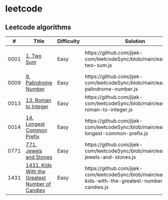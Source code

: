 # leetcode
<h2>Leetcode algorithms</h2>

<table>
  <thead>
    <tr>
      <th>#</th>
      <th>Title</th>
      <th>Difficulty</th>
      <th>Solution</th>
      <th>Algoritms</th>
    </tr>
  </thead>
  <tbody>
    <tr>
      <td>0001</td>
      <td><a href="https://leetcode.com/problems/two-sum/">1. Two Sum</a></td>
      <td>Easy</td>
      <td>https://github.com/jijek-com/leetcodeSync/blob/main/easy/0001-two-sum.js</td>
      <td>Hash Table, Brute force</td>
    </tr>
    <tr>
      <td>0009</td>
      <td><a href="https://leetcode.com/problems/palindrome-number/">9. Palindrome Number</a></td>
      <td>Easy</td>
      <td>https://github.com/jijek-com/leetcodeSync/blob/main/easy/0009-palindrome-number.js</td>
      <td>Math</td>
    </tr>
    <tr>
      <td>0013</td>
      <td><a href="https://leetcode.com/problems/roman-to-integer/">13. Roman to Integer</a></td>
      <td>Easy</td>
      <td>https://github.com/jijek-com/leetcodeSync/blob/main/easy/0013-roman-to-integer.js</td>
      <td>Hash Table</td>
    </tr>
    <tr>
      <td>0014</td>
      <td><a href="https://leetcode.com/problems/longest-common-prefix/">14. Longest Common Prefix</a></td>
      <td>Easy</td>
      <td>https://github.com/jijek-com/leetcodeSync/blob/main/easy/0014-longest-common-prefix.js</td>
      <td>Array</td>
    </tr>
    <tr>
      <td>0771</td>
      <td><a href="https://leetcode.com/problems/jewels-and-stones/">771. Jewels and Stones</a></td>
      <td>Easy</td>
      <td>https://github.com/jijek-com/leetcodeSync/blob/main/easy/0771-jewels-and-stones.js</td>
      <td>Hash</td>
    </tr>
    <tr>
      <td>1431</td>
      <td><a href="https://leetcode.com/problems/kids-with-the-greatest-number-of-candies">1431. Kids With the Greatest Number of Candies</a></td>
      <td>Easy</td>
      <td>https://github.com/jijek-com/leetcodeSync/blob/main/easy/1431-kids-with-the-greatest-number-of-candies.js</td>
      <td>Array</td>
    </tr>
  </tbody>
</table>